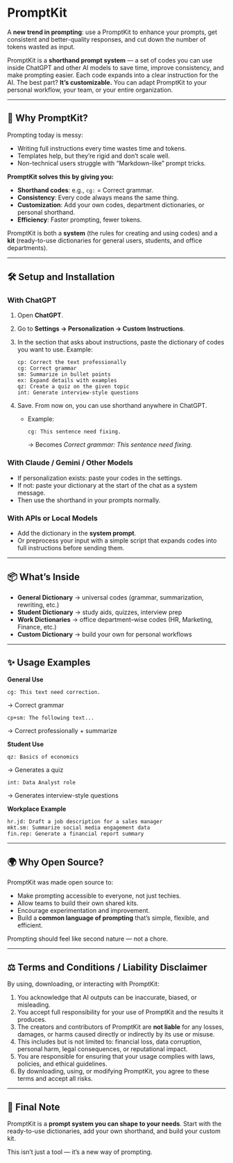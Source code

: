 # PromptKit

A **new trend in prompting**: use a PromptKit to enhance your prompts, get consistent and better-quality responses, and cut down the number of tokens wasted as input.

PromptKit is a **shorthand prompt system** — a set of codes you can use inside ChatGPT and other AI models to save time, improve consistency, and make prompting easier. Each code expands into a clear instruction for the AI. The best part? **It’s customizable.** You can adapt PromptKit to your personal workflow, your team, or your entire organization.

---

## 🚀 Why PromptKit?

Prompting today is messy:

* Writing full instructions every time wastes time and tokens.
* Templates help, but they’re rigid and don’t scale well.
* Non-technical users struggle with “Markdown-like” prompt tricks.

**PromptKit solves this by giving you:**

* **Shorthand codes**: e.g., `cg:` = Correct grammar.
* **Consistency**: Every code always means the same thing.
* **Customization**: Add your own codes, department dictionaries, or personal shorthand.
* **Efficiency**: Faster prompting, fewer tokens.

PromptKit is both a **system** (the rules for creating and using codes) and a **kit** (ready-to-use dictionaries for general users, students, and office departments).

---

## 🛠 Setup and Installation

### With **ChatGPT**

1. Open **ChatGPT**.
2. Go to **Settings → Personalization → Custom Instructions**.
3. In the section that asks about instructions, paste the dictionary of codes you want to use. Example:

   ```
   cp: Correct the text professionally
   cg: Correct grammar
   sm: Summarize in bullet points
   ex: Expand details with examples
   qz: Create a quiz on the given topic
   int: Generate interview-style questions
   ```
4. Save. From now on, you can use shorthand anywhere in ChatGPT.

   * Example:

     ```
     cg: This sentence need fixing.
     ```

     → Becomes *Correct grammar: This sentence need fixing.*

### With **Claude / Gemini / Other Models**

* If personalization exists: paste your codes in the settings.
* If not: paste your dictionary at the start of the chat as a system message.
* Then use the shorthand in your prompts normally.

### With **APIs or Local Models**

* Add the dictionary in the **system prompt**.
* Or preprocess your input with a simple script that expands codes into full instructions before sending them.

---

## 📦 What’s Inside

* **General Dictionary** → universal codes (grammar, summarization, rewriting, etc.)
* **Student Dictionary** → study aids, quizzes, interview prep
* **Work Dictionaries** → office department–wise codes (HR, Marketing, Finance, etc.)
* **Custom Dictionary** → build your own for personal workflows

---

## ✨ Usage Examples

**General Use**

```
cg: This text need correction.
```

→ Correct grammar

```
cp+sm: The following text...
```

→ Correct professionally + summarize

**Student Use**

```
qz: Basics of economics
```

→ Generates a quiz

```
int: Data Analyst role
```

→ Generates interview-style questions

**Workplace Example**

```
hr.jd: Draft a job description for a sales manager
mkt.sm: Summarize social media engagement data
fin.rep: Generate a financial report summary
```

---

## 🌍 Why Open Source?

PromptKit was made open source to:

* Make prompting accessible to everyone, not just techies.
* Allow teams to build their own shared kits.
* Encourage experimentation and improvement.
* Build a **common language of prompting** that’s simple, flexible, and efficient.

Prompting should feel like second nature — not a chore.

---

## ⚖️ Terms and Conditions / Liability Disclaimer

By using, downloading, or interacting with PromptKit:

1. You acknowledge that AI outputs can be inaccurate, biased, or misleading.
2. You accept full responsibility for your use of PromptKit and the results it produces.
3. The creators and contributors of PromptKit are **not liable** for any losses, damages, or harms caused directly or indirectly by its use or misuse.
4. This includes but is not limited to: financial loss, data corruption, personal harm, legal consequences, or reputational impact.
5. You are responsible for ensuring that your usage complies with laws, policies, and ethical guidelines.
6. By downloading, using, or modifying PromptKit, you agree to these terms and accept all risks.

---

## 🔑 Final Note

PromptKit is a **prompt system you can shape to your needs**. Start with the ready-to-use dictionaries, add your own shorthand, and build your custom kit.

This isn’t just a tool — it’s a new way of prompting.